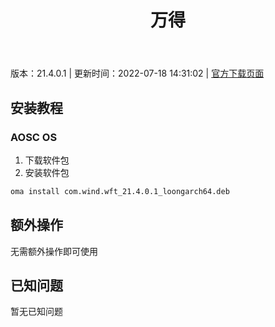 ﻿---
id: 1114
title: 万得
toc: true
weight: 1114
---

版本：21.4.0.1 | 更新时间：2022-07-18 14:31:02 | [官方下载页面](http://app.loongapps.cn/#/detail/1114)

## 安装教程 

### AOSC OS 

1. 下载软件包
2. 安装软件包

```bash
oma install com.wind.wft_21.4.0.1_loongarch64.deb
```

## 额外操作

无需额外操作即可使用

## 已知问题

暂无已知问题

